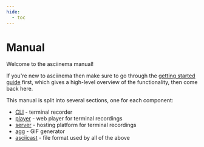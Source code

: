 ```yaml
---
hide:
  - toc
---
```


# Manual

Welcome to the asciinema manual!

If you're new to asciinema then make sure to go through the [getting started
guide](../getting-started/) first, which gives a high-level overview of the
functionality, then come back here.

This manual is split into several sections, one for each component:

- [CLI](../manual/cli/) - terminal recorder
- [player](../manual/player/) - web player for terminal recordings
- [server](../manual/server/) - hosting platform for terminal recordings
- [agg](../manual/agg/) - GIF generator
- [asciicast](../manual/asciicast/v2/) - file format used by all of the above
